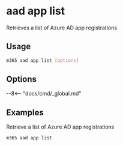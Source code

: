# aad app list

Retrieves a list of Azure AD app registrations

## Usage

```sh
m365 aad app list [options]
```

## Options

--8<-- "docs/cmd/_global.md"

## Examples

Retrieve a list of Azure AD app registrations

```sh
m365 aad app list
```
